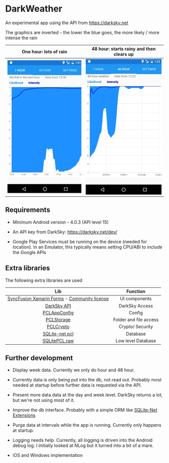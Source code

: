 # DarkWeather

An experimental app using the API from https://darksky.net

The graphics are inverted - the lower the blue goes, the more likely / more intense the rain

One hour: lots of rain           |  48 hour: starts rainy and then clears up 
:-------------------------:|:-------------------------:
![One hour](https://github.com/alandixon/DarkWeather/blob/master/Images/OneHourRainfallExample.JPG)  |  ![48 hour](https://github.com/alandixon/DarkWeather/blob/master/Images/FortyEightHourRainfallExample.JPG)



## Requirements

* Minimum Android version - 4.0.3 (API level 15)

* An API key from DarkSky: https://darksky.net/dev/

* Google Play Services must be running on the device (needed for location).
In an Emulator, this typically means setting CPU/ABI to include the Google APIs


## Extra libraries

The following extra libraries are used

| Lib | Function |
:-------------------------:|:-------------------------:
| [SyncFusion Xamarin Forms](https://help.syncfusion.com/xamarin) - [Community license](https://www.syncfusion.com/products/communitylicense)| UI components |
| [DarkSky API](https://github.com/jcheng31/DarkSkyApi) | DarkSky Access |
| [PCLAppConfig](https://github.com/mrbrl/PCLAppConfig) | Config |
| [PCLStorage](https://github.com/dsplaisted/PCLStorage) | Folder and file access |
| [PCLCrypto](https://github.com/AArnott/PCLCrypto) | Crypto/ Security |
| [SQLite-net pcl](https://github.com/praeclarum/sqlite-net) | Database |
| [SQLitePCL.raw](https://github.com/ericsink/SQLitePCL.raw) | Low level Database |



## Further development

* Display week data. Currently we only do hour and 48 hour.

* Currently data is only being put into the db, not read out. Probably most needed at startup before further data is requested via the API.

* Present more data data at the day and week level. DarkSky returns a lot, but we're not using most of it.
 
* Improve the db interface. Probably with a simple ORM like [SQLite-Net Extensions](https://bitbucket.org/twincoders/sqlite-net-extensions)

* Purge data at intervals while the app is running. Currently only happens at startup.

* Logging needs help. Currently, all logging is driven into the Android debug log. I initially looked at NLog but it turned into a bit of a mare.

* iOS and Windows implementation